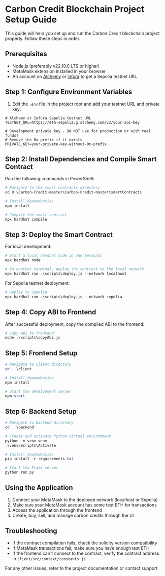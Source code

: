 # Carbon Credit Blockchain Project Setup Guide

This guide will help you set up and run the Carbon Credit blockchain project properly. Follow these steps in order.

## Prerequisites

- Node.js (preferably v22.10.0 LTS or higher)
- MetaMask extension installed in your browser
- An account on [Alchemy](https://www.alchemy.com/) or [Infura](https://www.infura.io/) to get a Sepolia testnet URL

## Step 1: Configure Environment Variables

1. Edit the `.env` file in the project root and add your testnet URL and private key:

```
# Alchemy or Infura Sepolia testnet URL
TESTNET_URL=https://eth-sepolia.g.alchemy.com/v2/your-api-key

# Development private key - DO NOT use for production or with real funds!
# Remove the 0x prefix if it exists
PRIVATE_KEY=your-private-key-without-0x-prefix
```

## Step 2: Install Dependencies and Compile Smart Contract

Run the following commands in PowerShell:

```powershell
# Navigate to the smart contracts directory
cd D:\Carbon-Credit-master\Carbon-Credit-master\smartContracts

# Install dependencies
npm install

# Compile the smart contract
npx hardhat compile
```

## Step 3: Deploy the Smart Contract

For local development:

```powershell
# Start a local hardhat node in one terminal
npx hardhat node

# In another terminal, deploy the contract to the local network
npx hardhat run .\scripts\deploy.js --network localhost
```

For Sepolia testnet deployment:

```powershell
# Deploy to Sepolia
npx hardhat run .\scripts\deploy.js --network sepolia
```

## Step 4: Copy ABI to Frontend

After successful deployment, copy the compiled ABI to the frontend:

```powershell
# Copy ABI to frontend
node .\scripts\copyAbi.js
```

## Step 5: Frontend Setup

```powershell
# Navigate to client directory
cd ..\client

# Install dependencies
npm install

# Start the development server
npm start
```

## Step 6: Backend Setup

```powershell
# Navigate to backend directory
cd ..\backend

# Create and activate Python virtual environment
python -m venv venv
.\venv\Scripts\Activate

# Install dependencies
pip install -r requirements.txt

# Start the Flask server
python run.py
```

## Using the Application

1. Connect your MetaMask to the deployed network (localhost or Sepolia)
2. Make sure your MetaMask account has some test ETH for transactions
3. Access the application through the frontend
4. Create, buy, sell, and manage carbon credits through the UI

## Troubleshooting

- If the contract compilation fails, check the solidity version compatibility
- If MetaMask transactions fail, make sure you have enough test ETH
- If the frontend can't connect to the contract, verify the contract address in `client/src/context/constants.js`

For any other issues, refer to the project documentation or contact support.
